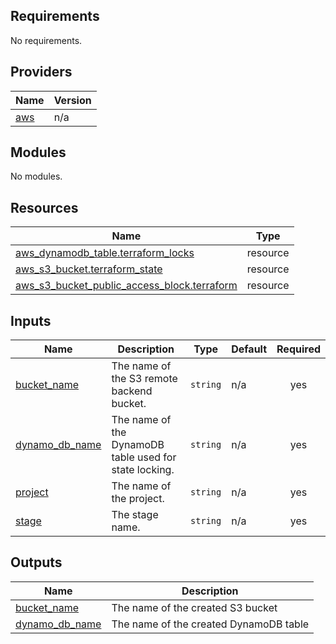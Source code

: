 ## Requirements

No requirements.

## Providers

| Name | Version |
|------|---------|
| <a name="provider_aws"></a> [aws](#provider\_aws) | n/a |

## Modules

No modules.

## Resources

| Name | Type |
|------|------|
| [aws_dynamodb_table.terraform_locks](https://registry.terraform.io/providers/hashicorp/aws/latest/docs/resources/dynamodb_table) | resource |
| [aws_s3_bucket.terraform_state](https://registry.terraform.io/providers/hashicorp/aws/latest/docs/resources/s3_bucket) | resource |
| [aws_s3_bucket_public_access_block.terraform](https://registry.terraform.io/providers/hashicorp/aws/latest/docs/resources/s3_bucket_public_access_block) | resource |

## Inputs

| Name | Description | Type | Default | Required |
|------|-------------|------|---------|:--------:|
| <a name="input_bucket_name"></a> [bucket\_name](#input\_bucket\_name) | The name of the S3 remote backend bucket. | `string` | n/a | yes |
| <a name="input_dynamo_db_name"></a> [dynamo\_db\_name](#input\_dynamo\_db\_name) | The name of the DynamoDB table used for state locking. | `string` | n/a | yes |
| <a name="input_project"></a> [project](#input\_project) | The name of the project. | `string` | n/a | yes |
| <a name="input_stage"></a> [stage](#input\_stage) | The stage name. | `string` | n/a | yes |

## Outputs

| Name | Description                            |
|------|----------------------------------------|
| <a name="output_bucket_name"></a> [bucket\_name](#output\_bucket\_name) | The name of the created S3 bucket      |
| <a name="output_dynamo_db_name"></a> [dynamo\_db\_name](#output\_dynamo\_db\_name) | The name of the created DynamoDB table |
